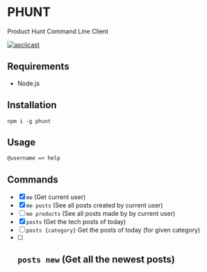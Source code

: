 # PHUNT

Product Hunt Command Line Client

[![asciicast](https://asciinema.org/a/33953.png)](https://asciinema.org/a/33953)

## Requirements

- Node.js

## Installation

```cli
npm i -g phunt
```


## Usage

```cli
@username => help
```


## Commands

- [x] `me` (Get current user)
- [x] `me posts` (See all posts created by current user)
- [ ] `me products` (See all posts made by by current user)
- [x] `posts` (Get the tech posts of today)
- [ ] `posts {category}` Get the posts of today (for given category)
- [ ] `posts new` (Get all the newest posts)
  - 
